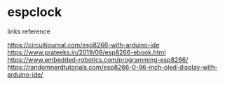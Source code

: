 # espclock

links reference 

https://circuitjournal.com/esp8266-with-arduino-ide
https://www.prateeks.in/2019/09/esp8266-ebook.html
https://www.embedded-robotics.com/programming-esp8266/
https://randomnerdtutorials.com/esp8266-0-96-inch-oled-display-with-arduino-ide/